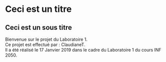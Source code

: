 # Ceci est un titre
## Ceci est un sous titre

Bienvenue sur le projet du Laboratoire 1.  
Ce projet est effectué par : ClaudianeT.  
Il a été réalisé le 17 Janvier 2019 dans le cadre du Laboratoire 1 du cours INF 2050.  
